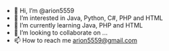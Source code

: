 - 👋 Hi, I’m @arion5559
- 👀 I’m interested in Java, Python, C#, PHP and HTML
- 🌱 I’m currently learning Java, PHP and HTML
- 💞️ I’m looking to collaborate on ...
- 📫 How to reach me arion5559@gmail.com

<!---
arion5559/arion5559 is a ✨ special ✨ repository because its `README.md` (this file) appears on your GitHub profile.
You can click the Preview link to take a look at your changes.
--->

